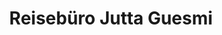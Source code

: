 ---
title: "Reisebüro Jutta Guesmi"
url: /landau-in-der-pfalz/reisebuero-jutta-guesmi/
shop: Reisebüro
---